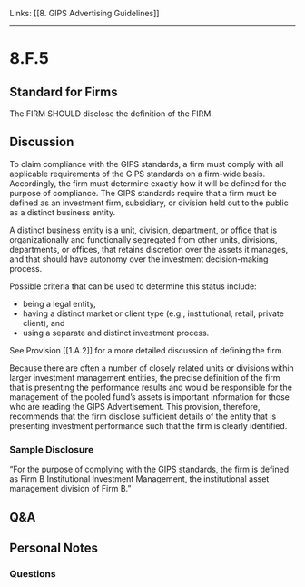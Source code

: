 Links: [[8. GIPS Advertising Guidelines]]
___
# 8.F.5
## Standard for Firms
The FIRM SHOULD disclose the definition of the FIRM.
## Discussion
To claim compliance with the GIPS standards, a firm must comply with all applicable requirements of the GIPS standards on a firm-wide basis. Accordingly, the firm must determine exactly how it will be defined for the purpose of compliance. The GIPS standards require that a firm must be defined as an investment firm, subsidiary, or division held out to the public as a distinct business entity.

A distinct business entity is a unit, division, department, or office that is organizationally and functionally segregated from other units, divisions, departments, or offices, that retains discretion over the assets it manages, and that should have autonomy over the investment decision-making process.

Possible criteria that can be used to determine this status include:
- being a legal entity,
- having a distinct market or client type (e.g., institutional, retail, private client), and
- using a separate and distinct investment process.

See Provision [[1.A.2]] for a more detailed discussion of defining the firm.

Because there are often a number of closely related units or divisions within larger investment management entities, the precise definition of the firm that is presenting the performance results and would be responsible for the management of the pooled fund’s assets is important information for those who are reading the GIPS Advertisement. This provision, therefore, recommends that the firm disclose sufficient details of the entity that is presenting investment performance such that the firm is clearly identified.
### Sample Disclosure
“For the purpose of complying with the GIPS standards, the firm is defined as Firm B Institutional Investment Management, the institutional asset management division of Firm B.”
## Q&A

## Personal Notes

### Questions